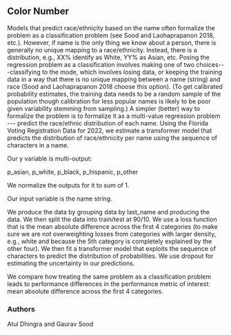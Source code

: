 ## Color Number

Models that predict race/ethnicity based on the name often formalize the problem as a classification problem (see Sood and Laohaprapanon 2018, etc.). However, if name is the only thing we know about a person, there is generally no unique mapping to a race/ethnicity. Instead, there is a distribution, e.g., XX% identify as White, YY% as Asian, etc. Posing the regression problem as a classification involves making one of two choices---classifying to the mode, which involves losing data, or keeping the training data in a way that there is no unique mapping between a name (string) and race (Sood and Laohaprapanon 2018 choose this option). (To get calibrated probability estimates, the training data needs to be a random sample of the population though calibration for less popular names is likely to be poor given variability stemming from sampling.) A simpler (better) way to formalize the problem is to formalize it as a multi-value regression problem --- predict the race/ethnic distribution of each name. Using the Florida Voting Registration Data for 2022, we estimate a transformer model that predicts the distribution of race/ethnicity per name using the sequence of characters in a name.

Our y variable is multi-output:

p_asian, p_white, p_black, p_hispanic, p_other

We normalize the outputs for it to sum of 1.

Our input variable is the name string. 

We produce the data by grouping data by last_name and producing the data. We then split the data into train/test at 90/10. We use a loss function that is the mean absolute difference across the first 4 categories (to make sure we are not overweighting losses from categories with larger density, e.g., white and because the 5th category is completely explained by the other four). We then fit a transformer model that exploits the sequence of characters to predict the distribution of probabilities. We use dropout for estimating the uncertainty in our predictions.

We compare how treating the same problem as a classification problem leads to performance differences in the performance metric of interest: mean absolute difference across the first 4 categories. 

### Authors

Atul Dhingra and Gaurav Sood

